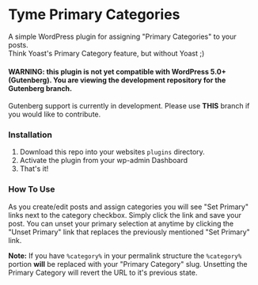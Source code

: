 # Tyme Primary Categories

A simple WordPress plugin for assigning "Primary Categories" to your posts.<br>Think Yoast's Primary Category feature, but without Yoast ;)

#### WARNING: this plugin is not yet compatible with WordPress 5.0+ (Gutenberg). You are viewing the **development** repository for the Gutenberg branch.

Gutenberg support is currently in development. Please use **THIS** branch if you would like to contribute.

### Installation

1. Download this repo into your websites `plugins` directory.
2. Activate the plugin from your wp-admin Dashboard
3. That's it!

### How To Use
As you create/edit posts and assign categories you will see "Set Primary" links next to the category checkbox. Simply click the link and save your post. You can unset your primary selection at anytime by clicking the "Unset Primary" link that replaces the previously mentioned "Set Primary" link.

**Note:** If you have `%category%` in your permalink structure the `%category%` portion **will** be replaced with your "Primary Category" slug. Unsetting the Primary Category will revert the URL to it's previous state.
